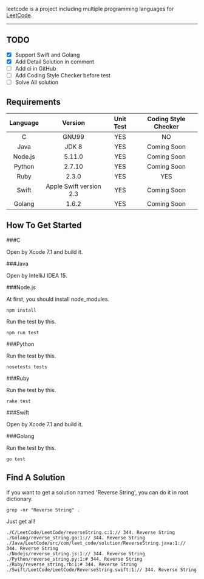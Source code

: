leetcode is a project including multiple programming languages for [LeetCode](https://leetcode.com/).

---


## TODO
- [x] Support Swift and Golang
- [x] Add Detail Solution in comment
- [ ] Add ci in GitHub
- [ ] Add Coding Style Checker before test
- [ ] Solve All solution

## Requirements

| Language | Version  | Unit Test  | Coding Style Checker  |
|:------:|:---------:|:-------:|:-------:|
| C | GNU99 | YES | NO |
| Java | JDK 8 | YES | Coming Soon |
| Node.js | 5.11.0 | YES | Coming Soon |
| Python | 2.7.10 | YES | Coming Soon |
| Ruby | 2.3.0 | YES | YES |
| Swift | Apple Swift version 2.3 | YES |Coming Soon |
| Golang | 1.6.2 | YES |Coming Soon |

## How To Get Started
###C

Open by Xcode 7.1 and build it.

###Java

Open by IntelliJ IDEA 15.

###Node.js

At first, you should install node_modules.

```
npm install
```

Run the test by this.

```
npm run test
```

###Python

Run the test by this.

```
nosetests tests
```


###Ruby

Run the test by this.

```
rake test
```

###Swift


Open by Xcode 7.1 and build it.


###Golang


Run the test by this.

```
go test
```

## Find A Solution

If you want to get a solution named 'Reverse String', you can do it in root dictionary.

```
grep -nr "Reverse String" .
```

Just get all!
```
./C/LeetCode/LeetCode/reverseString.c:1:// 344. Reverse String
./Golang/reverse_string.go:1:// 344. Reverse String
./Java/LeetCode/src/com/leet_code/solution/ReverseString.java:1:// 344. Reverse String
./Nodejs/reverse_string.js:1:// 344. Reverse String
./Python/reverse_string.py:1:# 344. Reverse String
./Ruby/reverse_string.rb:1:# 344. Reverse String
./Swift/LeetCode/LeetCode/ReverseString.swift:1:// 344. Reverse String
```